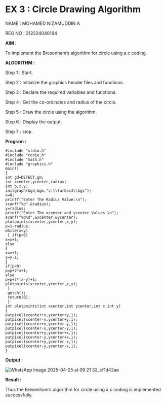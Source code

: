 # EX 3 : Circle Drawing Algorithm

NAME : MOHAMED NIZAMUDDIN A 

REG NO : 212224040194

**AIM :**

To  implement the Bresenham’s  algorithm for circle using a c coding.


**ALGORITHM :**

Step 1 : Start.
    
Step 2 : Initialize the graphics header files and functions.
   
Step 3 : Declare the required variables and functions.
 
Step 4 : Get the co-ordinates and radius of the circle.

Step 5 : Draw the circle using the algorithm.

Step  6 : Display the output.
  
Step 7 : stop.

**Program :**

```
#include "stdio.h"
#include "conio.h"
#include "math.h"
#include "graphics.h"
main()
{
int gd=DETECT,gm;
int xcenter,ycenter,radius;
int p,x,y;
initgraph(&gd,&gm,"c:\\turboc3\\bgi");
x=0;
printf("Enter The Radius Value:\n");
scanf("%d",&radius);
y=radius;
printf("Enter The xcenter and ycenter Values:\n");
scanf("%d%d",&xcenter,&ycenter);
plotpoints(xcenter,ycenter,x,y);
p=1-radius;
while(x<y)
 { if(p<0)
x=x+1;
else
{
x=x+1;
y=y-1;
}
if(p<0)
p=p+2*x+1;
else
p=p+2*(x-y)+1;
plotpoints(xcenter,ycenter,x,y);
 }
 getch();
 return(0);
 }
int plotpoints(int xcenter,int ycenter,int x,int y)
{
putpixel(xcenter+x,ycenter+y,1);
putpixel(xcenter-x,ycenter+y,1);
putpixel(xcenter+x,ycenter-y,1);
putpixel(xcenter-x,ycenter-y,1);
putpixel(xcenter+y,ycenter+x,1);
putpixel(xcenter-y,ycenter+x,1);
putpixel(xcenter+y,ycenter-x,1);
putpixel(xcenter-y,ycenter-x,1);
}

```



**Output :**

![WhatsApp Image 2025-04-25 at 09 21 32_cf1d42ae](https://github.com/user-attachments/assets/2ebf71af-56e1-4fb9-b271-6296c9cad220)


**Result :**

Thus the Bresenham’s  algorithm for circle using a c coding is implemented successfully.
